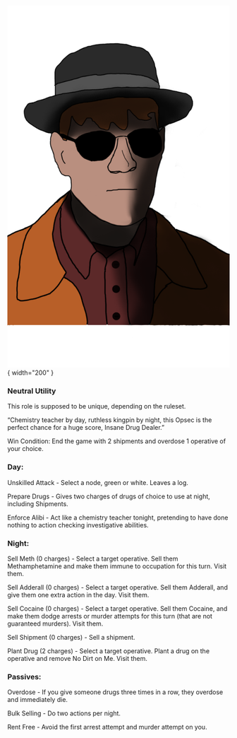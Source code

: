 ![drugdealer.png](Images/drugdealer.png){ width="200" }

### **Neutral Utility**

This role is supposed to be unique, depending on the ruleset.

“Chemistry teacher by day, ruthless kingpin by night, this Opsec is the perfect chance for a huge score, Insane Drug Dealer.”

Win Condition: End the game with 2 shipments and overdose 1 operative of your choice.

### **Day:**

Unskilled Attack - Select a node, green or white. Leaves a log.

Prepare Drugs - Gives two charges of drugs of choice to use at night, including Shipments.

Enforce Alibi - Act like a chemistry teacher tonight, pretending to have done nothing to action checking investigative abilities.

### **Night:**

Sell Meth (0 charges) - Select a target operative. Sell them Methamphetamine and make them immune to occupation for this turn. Visit them.

Sell Adderall (0 charges) - Select a target operative. Sell them Adderall, and give them one extra action in the day. Visit them.

Sell Cocaine (0 charges) - Select a target operative. Sell them Cocaine, and make them dodge arrests or murder attempts for this turn (that are not guaranteed murders). Visit them.

Sell Shipment (0 charges) - Sell a shipment.

Plant Drug (2 charges) - Select a target operative. Plant a drug on the operative and remove No Dirt on Me. Visit them.

### **Passives:**

Overdose - If you give someone drugs three times in a row, they overdose and immediately die.

Bulk Selling - Do two actions per night.

Rent Free - Avoid the first arrest attempt and murder attempt on you.